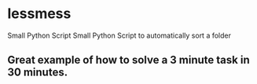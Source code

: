 # lessmess
Small Python Script Small Python Script to automatically sort a folder

## Great example of how to solve a 3 minute task in 30 minutes. 
